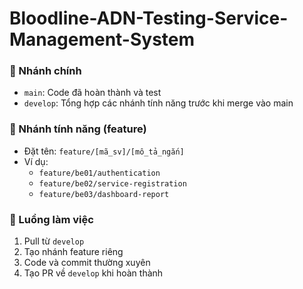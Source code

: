 # Bloodline-ADN-Testing-Service-Management-System

### 🌿 Nhánh chính
- `main`: Code đã hoàn thành và test
- `develop`: Tổng hợp các nhánh tính năng trước khi merge vào main

### 🌱 Nhánh tính năng (feature)
- Đặt tên: `feature/[mã_sv]/[mô_tả_ngắn]`
- Ví dụ:
  - `feature/be01/authentication`
  - `feature/be02/service-registration`
  - `feature/be03/dashboard-report`

### 🔁 Luồng làm việc
1. Pull từ `develop`
2. Tạo nhánh feature riêng
3. Code và commit thường xuyên
4. Tạo PR về `develop` khi hoàn thành

